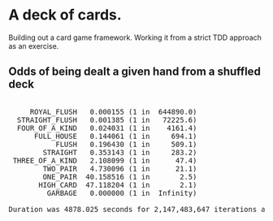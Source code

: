 # A deck of cards.

Building out a card game framework. Working it from a strict TDD approach as an exercise.

## Odds of being dealt a given hand from a shuffled deck

<pre>              
     ROYAL_FLUSH   0.000155 (1 in  644890.0)
  STRAIGHT_FLUSH   0.001385 (1 in   72225.6)
  FOUR_OF_A_KIND   0.024031 (1 in    4161.4)
      FULL_HOUSE   0.144061 (1 in     694.1)
           FLUSH   0.196430 (1 in     509.1)
        STRAIGHT   0.353143 (1 in     283.2)
 THREE_OF_A_KIND   2.108099 (1 in      47.4)
        TWO_PAIR   4.730096 (1 in      21.1)
        ONE_PAIR  40.158516 (1 in       2.5)
       HIGH_CARD  47.118204 (1 in       2.1)
         GARBAGE   0.000000 (1 in  Infinity)

Duration was 4878.025 seconds for 2,147,483,647 iterations at 2.272 μsec/iteration.
</pre>
